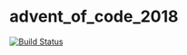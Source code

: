 # advent_of_code_2018
[![Build Status](https://travis-ci.org/kate-shine/advent_of_code_2018.svg?branch=master)](https://travis-ci.org/kate-shine/advent_of_code_2018)
